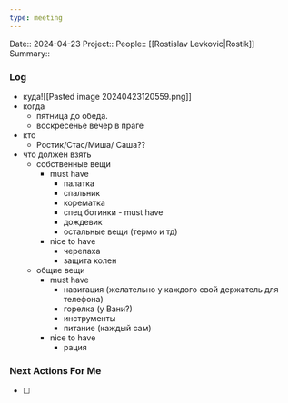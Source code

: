 ```yaml
---
type: meeting 
---
```


Date:: 2024-04-23
Project:: 
People:: [[Rostislav Levkovic|Rostik]]
Summary::
   
### Log
- куда![[Pasted image 20240423120559.png]]
- когда
	- пятница до обеда.
	- воскресенье вечер в праге
- кто
	- Ростик/Стас/Миша/ Саша??
- что должен взять
	- собственные вещи
		- must have
			- палатка
			- спальник
			- корематка
			- спец ботинки - must have
			- дождевик
			- остальные вещи (термо и тд)
		- nice to have
			- черепаха
			- защита колен
	- общие вещи
		- must have
			- навигация (желательно у каждого свой держатель для телефона)
			- горелка (у Вани?)
			- инструменты
			- питание (каждый сам)
		- nice to have
			- рация


### Next Actions For Me
- [ ] 
